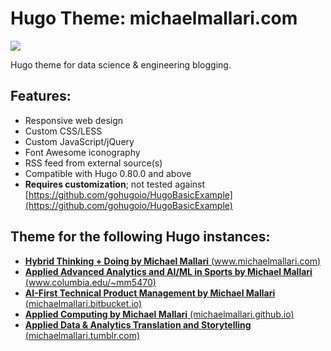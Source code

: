 # Hugo Theme: michaelmallari.com

![](http://www.columbia.edu/~mm5470/img/og-columbia-edu.png)

Hugo theme for data science & engineering blogging.

## Features:

* Responsive web design
* Custom CSS/LESS
* Custom JavaScript/jQuery
* Font Awesome iconography
* RSS feed from external source(s)
* Compatible with Hugo 0.80.0 and above
* **Requires customization**; not tested against [https://github.com/gohugoio/HugoBasicExample](https://github.com/gohugoio/HugoBasicExample)

## Theme for the following Hugo instances:

* [**Hybrid Thinking + Doing by Michael Mallari** (www.michaelmallari.com)](https://www.michaelmallari.com)
* [**Applied Advanced Analytics and AI/ML in Sports by Michael Mallari** (www.columbia.edu/~mm5470)](http://www.columbia.edu/~mm5470)
* [**AI-First Technical Product Management by Michael Mallari** (michaelmallari.bitbucket.io)](https://michaelmallari.bitbucket.io)
* [**Applied Computing by Michael Mallari** (michaelmallari.github.io)](https://michaelmallari.github.io)
* [**Applied Data & Analytics Translation and Storytelling** (michaelmallari.tumblr.com)](https://michaelmallari.tumblr.com)
